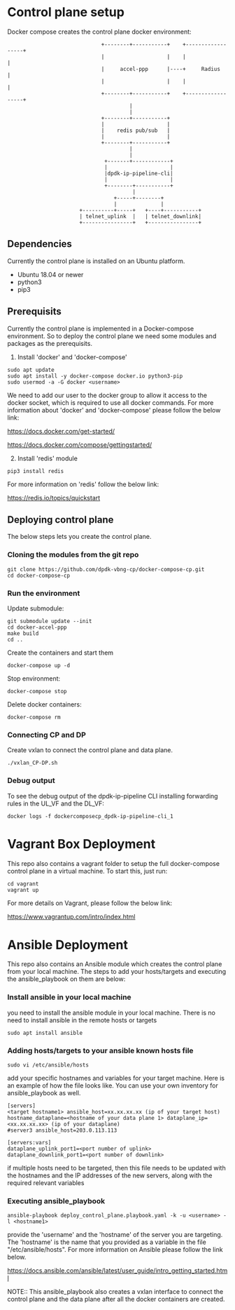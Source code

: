 # Control plane setup

Docker compose creates the control plane docker environment:

```
                              +--------+-----------+    +------------------+
                              |                    |    |                  |
                              |     accel-ppp      |----+     Radius       |
                              |                    |    |                  |
                              +--------+-----------+    +------------------+
                                       |
                                       |
                              +--------+-----------+
                              |                    |
                              |    redis pub/sub   |
                              |                    |
                              +--------+-----------+
                                       |
                                       |
                               +-------+------------+
                               |                    |
                               |dpdk-ip-pipeline-cli|
                               |                    |
                               +--------+-----------+
                                        |
                                  +-----+--------+
                                  |              |
                       +----------+-----+   +----+-----------+    
                       | telnet_uplink  |   | telnet_downlink|
                       +----------------+   +----------------+     
```
## Dependencies

Currently the control plane is installed on an Ubuntu platform.

* Ubuntu 18.04 or newer
* python3
* pip3

## Prerequisits

Currently the control plane is implemented in a Docker-compose environment. So to deploy the control plane we need some modules and packages as the prerequisits.

1. Install 'docker' and 'docker-compose'

```
sudo apt update
sudo apt install -y docker-compose docker.io python3-pip
sudo usermod -a -G docker <username>
```
We need to add our user to the docker group to allow it access to the docker socket, which is required to use all docker commands.
For more information about 'docker' and 'docker-compose' please follow the below link:

https://docs.docker.com/get-started/

https://docs.docker.com/compose/gettingstarted/

2. Install 'redis' module

```
pip3 install redis
```
For more information on 'redis' follow the below link:

https://redis.io/topics/quickstart

## Deploying control plane

The below steps lets you create the control plane.
### Cloning the modules from the git repo

```
git clone https://github.com/dpdk-vbng-cp/docker-compose-cp.git
cd docker-compose-cp
```
### Run the environment
Update submodule:

```
git submodule update --init
cd docker-accel-ppp
make build
cd ..
```
Create the containers and start them

```
docker-compose up -d
```
Stop environment:

```
docker-compose stop
```
Delete docker containers:

```
docker-compose rm
```
### Connecting CP and DP
Create vxlan to connect the control plane and data plane.

```
./vxlan_CP-DP.sh
```
### Debug output

To see the debug output of the dpdk-ip-pipeline CLI installing forwarding rules in the UL_VF and the DL_VF:

```
docker logs -f dockercomposecp_dpdk-ip-pipeline-cli_1
```
# Vagrant Box Deployment

This repo also contains a vagrant folder to setup the full docker-compose control plane in a virtual machine. To start this, just run:

```
cd vagrant
vagrant up
```
For more details on Vagrant, please follow the below link:

https://www.vagrantup.com/intro/index.html

# Ansible Deployment

This repo also contains an Ansible module which creates the control plane from your local machine. The steps to add your hosts/targets and executing the ansible_playbook on them are below:

### Install ansible in your local machine 

you need to install the ansible module in your local machine. There is no need to install ansible in the remote hosts or targets

```
sudo apt install ansible
```
### Adding hosts/targets to your ansible known hosts file
```
sudo vi /etc/ansible/hosts

```
add your specific hostnames and variables for your target machine. Here is an example of how the file looks like. You can use your own inventory for ansible_playbook as well.
```
[servers]
<target hostname1> ansible_host=xx.xx.xx.xx (ip of your target host) hostname_dataplane=<hostname of your data plane 1> dataplane_ip=<xx.xx.xx.xx> (ip of your dataplane)
#server3 ansible_host=203.0.113.113

[servers:vars]
dataplane_uplink_port1=<port number of uplink>
dataplane_downlink_port1=<port number of downlink>
```

if multiple hosts need to be targeted, then this file needs to be updated with the hostnames and the IP addresses of the new servers, along with the required relevant variables

### Executing ansible_playbook

```
ansible-playbook deploy_control_plane.playbook.yaml -k -u <username> -l <hostname1>
```

provide the 'username' and the 'hostname' of the server you are targeting. The 'hostname' is the name that you provided as a variable in the file "/etc/ansible/hosts". For more information on Ansible please follow the link below.

https://docs.ansible.com/ansible/latest/user_guide/intro_getting_started.html

NOTE:: This ansible_playbook also creates a vxlan interface to connect the control plane and the data plane after all the docker containers are created.
 
